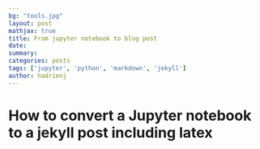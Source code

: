 ```yaml
---
bg: "tools.jpg"
layout: post
mathjax: true
title: From jupyter notebook to blog post
date:
summary: 
categories: posts
tags: ['jupyter', 'python', 'markdown', 'jekyll']
author: hadrienj
---
```


# How to convert a Jupyter notebook to a jekyll post including latex